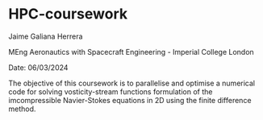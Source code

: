 # HPC-coursework
Jaime Galiana Herrera

MEng Aeronautics with Spacecraft Engineering - Imperial College London

Date: 06/03/2024


The objective of this coursework is to parallelise and optimise a numerical code for solving vosticity-stream functions formulation of the imcompressible Navier-Stokes equations in 2D using the finite difference method.
